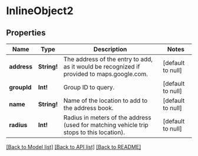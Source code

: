 # InlineObject2

## Properties
Name | Type | Description | Notes
------------ | ------------- | ------------- | -------------
**address** | **String!** | The address of the entry to add, as it would be recognized if provided to maps.google.com. | [default to null]
**groupId** | **Int!** | Group ID to query. | [default to null]
**name** | **String!** | Name of the location to add to the address book. | [default to null]
**radius** | **Int!** | Radius in meters of the address (used for matching vehicle trip stops to this location). | [default to null]

[[Back to Model list]](../README.md#documentation-for-models) [[Back to API list]](../README.md#documentation-for-api-endpoints) [[Back to README]](../README.md)


